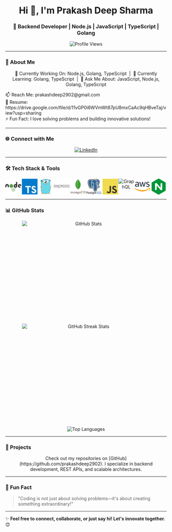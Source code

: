 <h1 align="center">Hi 👋, I'm Prakash Deep Sharma</h1>
<h3 align="center">🚀 Backend Developer | Node.js | JavaScript | TypeScript | Golang</h3>

<p align="center">
    <img src="https://komarev.com/ghpvc/?username=prakashdeep2902&label=Profile%20Views&color=0e75b6&style=flat"
        alt="Profile Views" />
</p>

---

### 🌟 About Me
<p align="center">
    🔭 Currently Working On: Node.js, Golang, TypeScript &nbsp;|&nbsp;
    🌱 Currently Learning: Golang, TypeScript &nbsp;|&nbsp;
    💬 Ask Me About: JavaScript, Node.js, Golang, TypeScript
</p>

<p align="left">
    📫 Reach Me: prakashdeep2902@gmail.com<br>
    📄 Resume: https://drive.google.com/file/d/11vGP0i6WVmWt87pU8mxCaAc9qHBveTaj/view?usp=sharing<br>
    ⚡ Fun Fact: I love solving problems and building innovative solutions!
</p>

---

### 🌐 Connect with Me
<p align="center">
    <a href="https://linkedin.com/in/pkdeep" target="_blank">
        <img src="https://img.shields.io/badge/LinkedIn-blue?style=for-the-badge&logo=linkedin&logoColor=white"
            alt="LinkedIn" />
    </a>
</p>

---

### 🛠️ Tech Stack & Tools
<p align="center" style="display: flex; justify-content: space-evenly;">
    <img src="https://raw.githubusercontent.com/devicons/devicon/master/icons/nodejs/nodejs-original-wordmark.svg"
        alt="Node.js" width="50" height="50" />
    <img src="https://raw.githubusercontent.com/devicons/devicon/master/icons/typescript/typescript-original.svg"
        alt="TypeScript" width="50" height="50" />
    <img src="https://raw.githubusercontent.com/devicons/devicon/master/icons/go/go-original.svg" alt="Golang"
        width="50" height="50" />
    <img src="https://raw.githubusercontent.com/devicons/devicon/master/icons/express/express-original-wordmark.svg"
        alt="Express.js" width="50" height="50" />
    <img src="https://raw.githubusercontent.com/devicons/devicon/master/icons/mongodb/mongodb-original-wordmark.svg"
        alt="MongoDB" width="50" height="50" />
    <img src="https://raw.githubusercontent.com/devicons/devicon/master/icons/postgresql/postgresql-original-wordmark.svg"
        alt="PostgreSQL" width="50" height="50" />
    <img src="https://raw.githubusercontent.com/devicons/devicon/master/icons/javascript/javascript-original.svg"
        alt="JavaScript" width="50" height="50" />
    <img src="https://www.vectorlogo.zone/logos/graphql/graphql-icon.svg" alt="GraphQL" width="50" height="50" />
    <img src="https://raw.githubusercontent.com/devicons/devicon/master/icons/amazonwebservices/amazonwebservices-original-wordmark.svg"
        alt="AWS" width="50" height="50" />
    <img src="https://raw.githubusercontent.com/devicons/devicon/master/icons/nginx/nginx-original.svg" alt="NGINX"
        width="50" height="50" />
</p>

---

### 📊 GitHub Stats
<div align="center" style="display: flex; justify-content: center; align-items: center; gap: 20px; flex-wrap: wrap;">
    <img src="https://github-readme-stats.vercel.app/api?username=prakashdeep2902&show_icons=true&theme=radical"
        alt="GitHub Stats" width="400" height="300" />
    <img src="https://github-readme-streak-stats.herokuapp.com/?user=prakashdeep2902&theme=radical"
        alt="GitHub Streak Stats" width="400" height="300" />
</div>
<div align="center" style="margin-top: 20px;">
    <img src="https://github-readme-stats.vercel.app/api/top-langs/?username=prakashdeep2902&layout=compact&theme=radical"
        alt="Top Languages" width="400" height="300" />
</div>


---

### 📁 Projects
<p align="center">
    Check out my repositories on [GitHub](https://github.com/prakashdeep2902).
    I specialize in backend development, REST APIs, and scalable architectures.
</p>

---

### 🎨 Fun Fact
> "Coding is not just about solving problems—it's about creating something extraordinary!"

---

✨ **Feel free to connect, collaborate, or just say hi! Let's innovate together.** 😊
